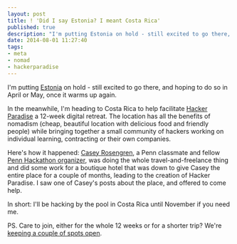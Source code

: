 ```yaml
---
layout: post
title: ! 'Did I say Estonia? I meant Costa Rica'
published: true
description: "I'm putting Estonia on hold - still excited to go there, and hoping to do so in April or May, once it warms up again."
date: 2014-08-01 11:27:40
tags:
- meta
- nomad
- hackerparadise
---
```


I'm putting [Estonia](/2014/07/03/when-visas-turn-into-pumpkins.html) on hold - still excited to go there, and hoping to do so in April or May, once it warms up again.

In the meanwhile, I'm heading to Costa Rica to help facilitate [Hacker Paradise](http://hackerparadise.org) a 12-week digital retreat. The location has all the benefits of nomadism (cheap, beautiful location with delicious food and friendly people) while bringing together a small community of hackers working on individual learning, contracting or their own companies.

Here's how it happened: [Casey Rosengren](https://twitter.com/CaseyRosengren), a Penn classmate and fellow [Penn Hackathon organizer](http://www.hackthechange.org/), was doing the whole travel-and-freelance thing and did some work for a boutique hotel that was down to give Casey the entire place for a couple of months, leading to the creation of Hacker Paradise. I saw one of Casey's posts about the place, and offered to come help.

In short: I'll be hacking by the pool in Costa Rica until November if you need me.


PS. Care to join, either for the whole 12 weeks or for a shorter trip? We're [keeping a couple of spots open](http://hackerparadise.org).


